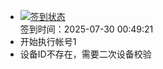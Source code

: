 - [![签到状态](https://github.com/womade/Cloud189-Actions/actions/workflows/main.yml/badge.svg?branch=main)](https://github.com/womade/Cloud189-Actions/actions/workflows/main.yml) <br> 签到时间：2025-07-30 00:49:21
- 开始执行帐号1
- 设备ID不存在，需要二次设备校验
